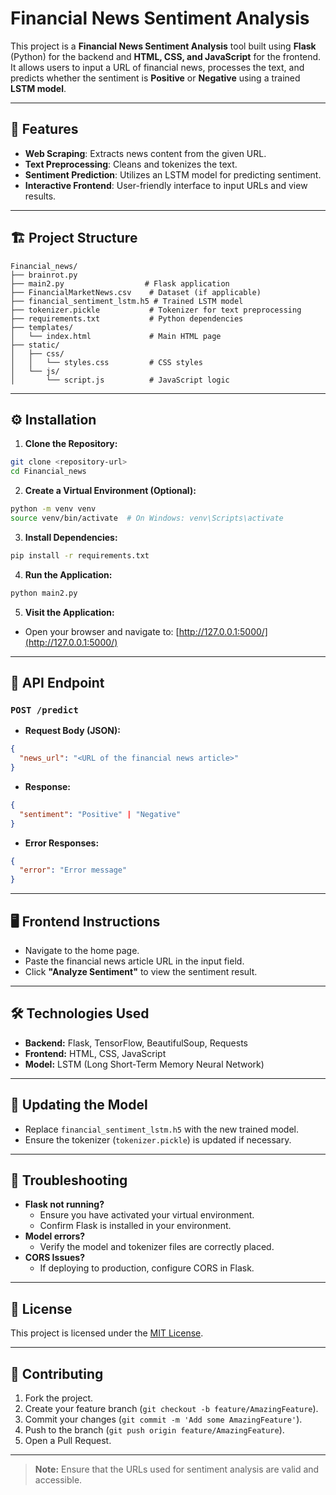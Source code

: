 # Financial News Sentiment Analysis

This project is a **Financial News Sentiment Analysis** tool built using **Flask** (Python) for the backend and **HTML, CSS, and JavaScript** for the frontend. It allows users to input a URL of financial news, processes the text, and predicts whether the sentiment is **Positive** or **Negative** using a trained **LSTM model**.

---

## 🚀 Features
- **Web Scraping**: Extracts news content from the given URL.
- **Text Preprocessing**: Cleans and tokenizes the text.
- **Sentiment Prediction**: Utilizes an LSTM model for predicting sentiment.
- **Interactive Frontend**: User-friendly interface to input URLs and view results.

---

## 🏗️ Project Structure
```
Financial_news/
├── brainrot.py
├── main2.py                  # Flask application
├── FinancialMarketNews.csv    # Dataset (if applicable)
├── financial_sentiment_lstm.h5 # Trained LSTM model
├── tokenizer.pickle           # Tokenizer for text preprocessing
├── requirements.txt           # Python dependencies
├── templates/
│   └── index.html             # Main HTML page
├── static/
│   ├── css/
│   │   └── styles.css         # CSS styles
│   └── js/
│       └── script.js          # JavaScript logic
```

---

## ⚙️ Installation

1. **Clone the Repository:**
```bash
git clone <repository-url>
cd Financial_news
```

2. **Create a Virtual Environment (Optional):**
```bash
python -m venv venv
source venv/bin/activate  # On Windows: venv\Scripts\activate
```

3. **Install Dependencies:**
```bash
pip install -r requirements.txt
```

4. **Run the Application:**
```bash
python main2.py
```

5. **Visit the Application:**
- Open your browser and navigate to: [http://127.0.0.1:5000/](http://127.0.0.1:5000/)

---

## 📄 API Endpoint

### `POST /predict`
- **Request Body (JSON):**
```json
{
  "news_url": "<URL of the financial news article>"
}
```
- **Response:**
```json
{
  "sentiment": "Positive" | "Negative"
}
```
- **Error Responses:**
```json
{
  "error": "Error message"
}
```

---

## 🖥️ Frontend Instructions
- Navigate to the home page.
- Paste the financial news article URL in the input field.
- Click **"Analyze Sentiment"** to view the sentiment result.

---

## 🛠️ Technologies Used
- **Backend:** Flask, TensorFlow, BeautifulSoup, Requests
- **Frontend:** HTML, CSS, JavaScript
- **Model:** LSTM (Long Short-Term Memory Neural Network)

---

## 🔄 Updating the Model
- Replace `financial_sentiment_lstm.h5` with the new trained model.
- Ensure the tokenizer (`tokenizer.pickle`) is updated if necessary.

---

## 🐛 Troubleshooting
- **Flask not running?**
  - Ensure you have activated your virtual environment.
  - Confirm Flask is installed in your environment.
- **Model errors?**
  - Verify the model and tokenizer files are correctly placed.
- **CORS Issues?**
  - If deploying to production, configure CORS in Flask.

---

## 📃 License
This project is licensed under the [MIT License](LICENSE).

---

## 🤝 Contributing
1. Fork the project.
2. Create your feature branch (`git checkout -b feature/AmazingFeature`).
3. Commit your changes (`git commit -m 'Add some AmazingFeature'`).
4. Push to the branch (`git push origin feature/AmazingFeature`).
5. Open a Pull Request.

---


> **Note:** Ensure that the URLs used for sentiment analysis are valid and accessible.
